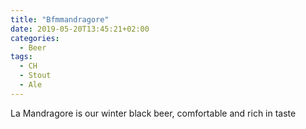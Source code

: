 ```yaml
---
title: "Bfmmandragore"
date: 2019-05-20T13:45:21+02:00
categories:
  - Beer
tags:
  - CH
  - Stout
  - Ale
---
```


La Mandragore is our winter black beer, comfortable and rich in taste